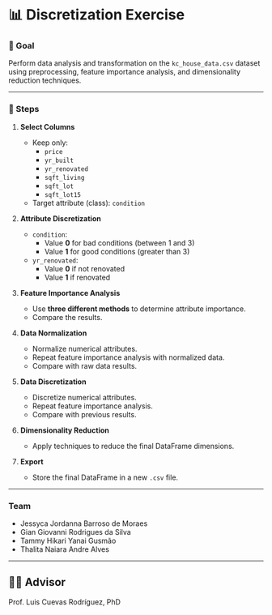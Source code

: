 # 📊 Discretization Exercise

### 🎯 Goal

Perform data analysis and transformation on the `kc_house_data.csv` dataset using preprocessing, feature importance analysis, and dimensionality reduction techniques.

---

### 📝 Steps

1. **Select Columns**
   - Keep only:
     - `price`
     - `yr_built`
     - `yr_renovated`
     - `sqft_living`
     - `sqft_lot`
     - `sqft_lot15`
   - Target attribute (class): `condition`

2. **Attribute Discretization**
   - `condition`: 
     - Value **0** for bad conditions (between 1 and 3)
     - Value **1** for good conditions (greater than 3)
   - `yr_renovated`:
     - Value **0** if not renovated
     - Value **1** if renovated

3. **Feature Importance Analysis**
   - Use **three different methods** to determine attribute importance.
   - Compare the results.

4. **Data Normalization**
   - Normalize numerical attributes.
   - Repeat feature importance analysis with normalized data.
   - Compare with raw data results.

5. **Data Discretization**
   - Discretize numerical attributes.
   - Repeat feature importance analysis.
   - Compare with previous results.

6. **Dimensionality Reduction**
   - Apply techniques to reduce the final DataFrame dimensions.

7. **Export**
   - Store the final DataFrame in a new `.csv` file.

---

### Team

- Jessyca Jordanna Barroso de Moraes
- Gian Giovanni Rodrigues da Silva  
- Tammy Hikari Yanai Gusmão  
- Thalita Naiara Andre Alves

---

## 👨‍🏫 Advisor

Prof. Luis Cuevas Rodríguez, PhD
